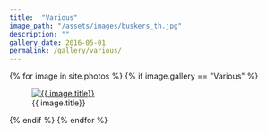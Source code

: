 ```yaml
---
title:  "Various"
image_path: "/assets/images/buskers_th.jpg"
description: ""
gallery_date: 2016-05-01
permalink: /gallery/various/
---
```


<div class="gallery" data-featherlight-gallery  data-featherlight-filter="a">
  {% for image in site.photos %}
    {% if image.gallery == "Various" %}
        <div class="gallery-box{% cycle '', ' last' %}">
            <figure>
                <a href="#" class="galleryphoto" data-featherlight="{{ image.image_path }}.jpg"><img src="{{ image.image_path }}_th.jpg" alt="{{ image.title}}"/></a>
                <figcaption>{{ image.title}}</figcaption>
            </figure>
        </div>
    {% endif %}
  {% endfor %}
</div>
